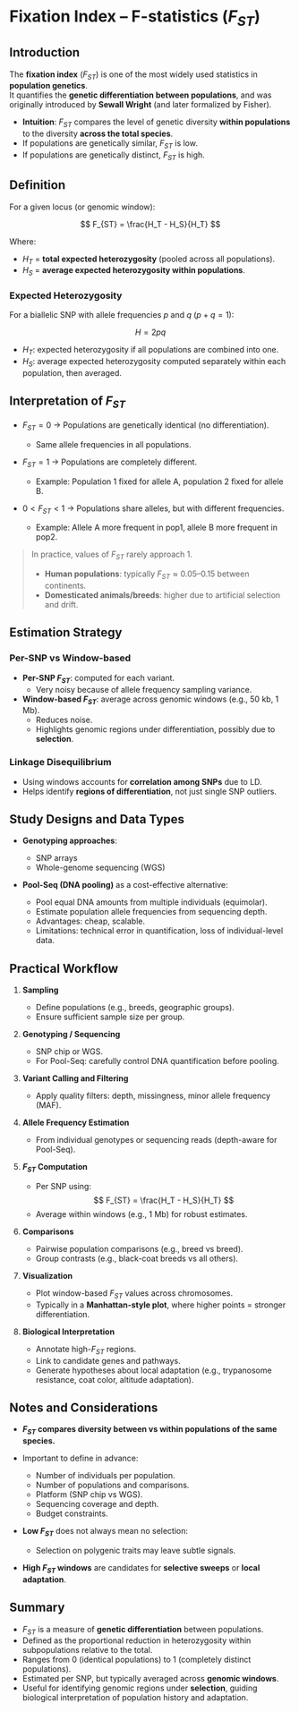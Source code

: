 # Fixation Index – F-statistics ($F_{ST}$)

## Introduction
The **fixation index** ($F_{ST}$) is one of the most widely used statistics in **population genetics**.  
It quantifies the **genetic differentiation between populations**, and was originally introduced by **Sewall Wright** (and later formalized by Fisher).

- **Intuition**: $F_{ST}$ compares the level of genetic diversity **within populations** to the diversity **across the total species**.  
- If populations are genetically similar, $F_{ST}$ is low.  
- If populations are genetically distinct, $F_{ST}$ is high.

## Definition

For a given locus (or genomic window):

$$
F_{ST} = \frac{H_T - H_S}{H_T}
$$

Where:  
- $H_T$ = **total expected heterozygosity** (pooled across all populations).  
- $H_S$ = **average expected heterozygosity within populations**.  

### Expected Heterozygosity
For a biallelic SNP with allele frequencies $p$ and $q$ ($p + q = 1$):

$$
H = 2pq
$$

- $H_T$: expected heterozygosity if all populations are combined into one.  
- $H_S$: average expected heterozygosity computed separately within each population, then averaged.  

## Interpretation of $F_{ST}$

- $F_{ST} = 0$ → Populations are genetically identical (no differentiation).  
  - Same allele frequencies in all populations.  

- $F_{ST} = 1$ → Populations are completely different.  
  - Example: Population 1 fixed for allele A, population 2 fixed for allele B.  

- $0 < F_{ST} < 1$ → Populations share alleles, but with different frequencies.  
  - Example: Allele A more frequent in pop1, allele B more frequent in pop2.  

> In practice, values of $F_{ST}$ rarely approach 1.  
> - **Human populations**: typically $F_{ST} \approx 0.05–0.15$ between continents.  
> - **Domesticated animals/breeds**: higher due to artificial selection and drift.

## Estimation Strategy

### Per-SNP vs Window-based
- **Per-SNP $F_{ST}$**: computed for each variant.  
  - Very noisy because of allele frequency sampling variance.  
- **Window-based $F_{ST}$**: average across genomic windows (e.g., 50 kb, 1 Mb).  
  - Reduces noise.  
  - Highlights genomic regions under differentiation, possibly due to **selection**.  

### Linkage Disequilibrium
- Using windows accounts for **correlation among SNPs** due to LD.  
- Helps identify **regions of differentiation**, not just single SNP outliers.  

## Study Designs and Data Types

- **Genotyping approaches**:  
  - SNP arrays  
  - Whole-genome sequencing (WGS)  

- **Pool-Seq (DNA pooling)** as a cost-effective alternative:  
  - Pool equal DNA amounts from multiple individuals (equimolar).  
  - Estimate population allele frequencies from sequencing depth.  
  - Advantages: cheap, scalable.  
  - Limitations: technical error in quantification, loss of individual-level data.  

## Practical Workflow

1. **Sampling**  
   - Define populations (e.g., breeds, geographic groups).  
   - Ensure sufficient sample size per group.

2. **Genotyping / Sequencing**  
   - SNP chip or WGS.  
   - For Pool-Seq: carefully control DNA quantification before pooling.

3. **Variant Calling and Filtering**  
   - Apply quality filters: depth, missingness, minor allele frequency (MAF).  

4. **Allele Frequency Estimation**  
   - From individual genotypes or sequencing reads (depth-aware for Pool-Seq).  

5. **$F_{ST}$ Computation**  
   - Per SNP using:  
     $$
     F_{ST} = \frac{H_T - H_S}{H_T}
     $$
   - Average within windows (e.g., 1 Mb) for robust estimates.

6. **Comparisons**  
   - Pairwise population comparisons (e.g., breed vs breed).  
   - Group contrasts (e.g., black-coat breeds vs all others).  

7. **Visualization**  
   - Plot window-based $F_{ST}$ values across chromosomes.  
   - Typically in a **Manhattan-style plot**, where higher points = stronger differentiation.  

8. **Biological Interpretation**  
   - Annotate high-$F_{ST}$ regions.  
   - Link to candidate genes and pathways.  
   - Generate hypotheses about local adaptation (e.g., trypanosome resistance, coat color, altitude adaptation).  

## Notes and Considerations

- **$F_{ST}$ compares diversity between vs within populations of the same species.**  
- Important to define in advance:  
  - Number of individuals per population.  
  - Number of populations and comparisons.  
  - Platform (SNP chip vs WGS).  
  - Sequencing coverage and depth.  
  - Budget constraints.  

- **Low $F_{ST}$** does not always mean no selection:  
  - Selection on polygenic traits may leave subtle signals.  
- **High $F_{ST}$ windows** are candidates for **selective sweeps** or **local adaptation**.  

## Summary

- $F_{ST}$ is a measure of **genetic differentiation** between populations.  
- Defined as the proportional reduction in heterozygosity within subpopulations relative to the total.  
- Ranges from 0 (identical populations) to 1 (completely distinct populations).  
- Estimated per SNP, but typically averaged across **genomic windows**.  
- Useful for identifying genomic regions under **selection**, guiding biological interpretation of population history and adaptation.
